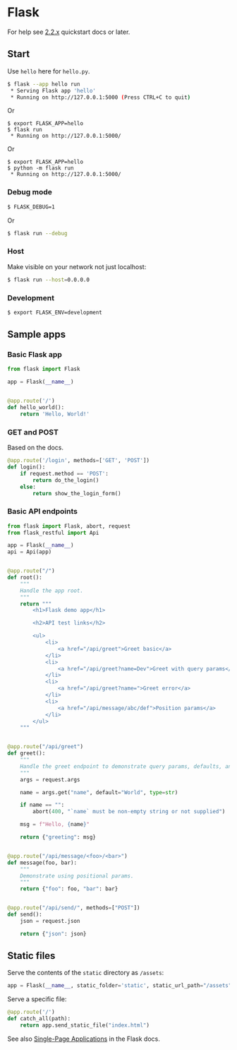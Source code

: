 # Flask

For help see [2.2.x](https://flask.palletsprojects.com/en/2.2.x/quickstart/) quickstart docs or later.

## Start

Use `hello` here for `hello.py`.

```sh
$ flask --app hello run
 * Serving Flask app 'hello'
 * Running on http://127.0.0.1:5000 (Press CTRL+C to quit)
```

Or

```console
$ export FLASK_APP=hello
$ flask run
 * Running on http://127.0.0.1:5000/
```

Or

```console
$ export FLASK_APP=hello
$ python -m flask run
 * Running on http://127.0.0.1:5000/
```


### Debug mode

```sh
$ FLASK_DEBUG=1
```

Or

```sh
$ flask run --debug
```

### Host

Make visible on your network not just localhost:

```sh
$ flask run --host=0.0.0.0
```

### Development 

```sh
$ export FLASK_ENV=development
```

## Sample apps

### Basic Flask app

```python
from flask import Flask

app = Flask(__name__)


@app.route('/')
def hello_world():
    return 'Hello, World!'
```

### GET and POST

Based on the docs.

```python
@app.route('/login', methods=['GET', 'POST'])
def login():
    if request.method == 'POST':
        return do_the_login()
    else:
        return show_the_login_form()
```

### Basic API endpoints

```python
from flask import Flask, abort, request
from flask_restful import Api

app = Flask(__name__)
api = Api(app)


@app.route("/")
def root():
    """
    Handle the app root.
    """
    return """
        <h1>Flask demo app</h1>

        <h2>API test links</h2>

        <ul>
            <li>
                <a href="/api/greet">Greet basic</a>
            </li>
            <li>
                <a href="/api/greet?name=Dev">Greet with query params</a>
            </li>
            <li>
                <a href="/api/greet?name=">Greet error</a>
            </li>
            <li>
                <a href="/api/message/abc/def">Position params</a>
            </li>
        </ul>
    """


@app.route("/api/greet")
def greet():
    """
    Handle the greet endpoint to demonstrate query params, defaults, and errors.
    """
    args = request.args

    name = args.get("name", default="World", type=str)

    if name == "":
        abort(400, "`name` must be non-empty string or not supplied")

    msg = f"Hello, {name}"

    return {"greeting": msg}


@app.route("/api/message/<foo>/<bar>")
def message(foo, bar):
    """
    Demonstrate using positional params.
    """
    return {"foo": foo, "bar": bar}


@app.route("/api/send/", methods=["POST"])
def send():
    json = request.json

    return {"json": json}
```
  

## Static files

Serve the contents of the `static` directory as `/assets`:

```python
app = Flask(__name__, static_folder='static', static_url_path="/assets")
```

Serve a specific file:

```python
@app.route('/')
def catch_all(path):
    return app.send_static_file("index.html")
```

See also [Single-Page Applications](https://flask.palletsprojects.com/en/2.2.x/patterns/singlepageapplications/) in the Flask docs.

